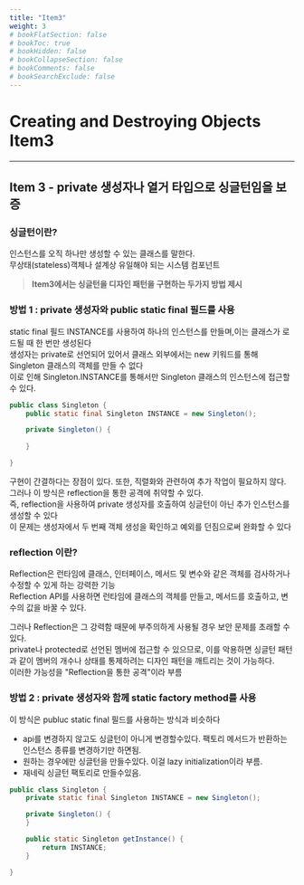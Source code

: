 ```yaml
---
title: "Item3"
weight: 3
# bookFlatSection: false
# bookToc: true
# bookHidden: false
# bookCollapseSection: false
# bookComments: false
# bookSearchExclude: false
---
```

# Creating and Destroying Objects Item3
* * *

## **Item 3 - private 생성자나 열거 타입으로 싱글턴임을 보증**

### **싱글턴이란?**
인스턴스를 오직 하나만 생성할 수 있는 클래스를 말한다.   
무상태(stateless)객체나 설계상 유일해야 되는 시스템 컴포넌트   

> **Item3에서는 싱글턴을 디자인 패턴을 구현하는 두가지 방법 제시**


### **방법 1 :  private 생성자와 public static final 필드를 사용**
static final 필드 INSTANCE를 사용하여 하나의 인스턴스를 만들며,이는 클래스가 로드될 때 한 번만 생성된다   
생성자는 private로 선언되어 있어서 클래스 외부에서는 new 키워드를 통해 Singleton 클래스의 객체를 만들 수 없다   
 이로 인해 Singleton.INSTANCE를 통해서만 Singleton 클래스의 인스턴스에 접근할 수 있다.
```java
public class Singleton {
    public static final Singleton INSTANCE = new Singleton();

    private Singleton() {
    
    }

}
```

구현이 간결하다는 장점이 있다. 또한, 직렬화와 관련하여 추가 작업이 필요하지 않다.        
그러나 이 방식은 reflection을 통한 공격에 취약할 수 있다.    
즉, reflection을 사용하여 private 생성자를 호출하여 싱글턴이 아닌 추가 인스턴스를 생성할 수 있다   
이 문제는 생성자에서 두 번째 객체 생성을 확인하고 예외를 던짐으로써 완화할 수 있다   

### **reflection 이란?**
Reflection은 런타임에 클래스, 인터페이스, 메서드 및 변수와 같은 객체를 검사하거나 수정할 수 있게 하는 강력한 기능   
Reflection API를 사용하면 런타임에 클래스의 객체를 만들고, 메서드를 호출하고, 변수의 값을 바꿀 수 있다.

그러나 Reflection은 그 강력함 때문에 부주의하게 사용될 경우 보안 문제를 초래할 수 있다.   
private나 protected로 선언된 멤버에 접근할 수 있으므로, 이를 악용하면 싱글턴 패턴과 같이 멤버의 개수나 상태를 통제하려는 디자인 패턴을 깨트리는 것이 가능하다.   
이러한 가능성을 "Reflection을 통한 공격"이라 부름


### **방법 2 : private 생성자와 함께 static factory method를 사용**
이 방식은 publuc static final 필드를 사용하는 방식과 비슷하다   
*  api를 변경하지 않고도 싱글턴이 아니게 변경할수있다. 팩토리 메서드가 반환하는 인스턴스 종류를 변경하기만 하면됨.   
* 원하는 경우에만 싱글턴을 만들수있다. 이걸 lazy initialization이라 부름.
* 재네릭 싱글턴 팩토리로 만들수있음.
```java
public class Singleton {
    private static final Singleton INSTANCE = new Singleton();

    private Singleton() {
    }

    public static Singleton getInstance() {
        return INSTANCE;
    }

}
```
